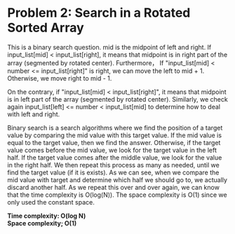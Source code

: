 # Problem 2: Search in a Rotated Sorted Array
This is a binary search question. mid is the midpoint of left and right. If input_list[mid] < input_list[right], it means that midpoint is in right part of the array (segmented by rotated center). Furthermore， If "input_list[mid] < number <= input_list[right]" is right, we can move the left to mid + 1. Otherwise, we move right to mid - 1.

On the contrary, if "input_list[mid] < input_list[right]", it means that midpoint is in left part of the array (segmented by rotated center). Similarly, we check again input_list[left] <= number < input_list[mid] to determine how to deal with left and right.<br>

Binary search is a search algorithms where we find the position of a target value by comparing the
mid value with this target value. If the mid value is equal to the target value, then we find the answer. Otherwise, if the target value comes before the mid value, we look for the target value in the left half. If the target value comes after the middle value, we look for the value in the right half. We then repeat this process as many as needed, until we find the target value (if it is exists). As we can see, when we compare the mid value with target and determine which half we should go to, we actually discard another half. As we repeat this over and over again, we can know that the time complexity is O(log(N)). The space complexity is O(1) since we only used the constant space. 

**Time complexity: O(log N)<br>
Space complexity; O(1)**
